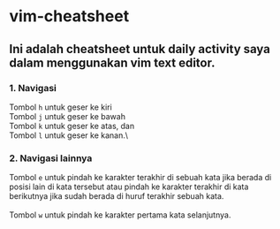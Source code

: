 # vim-cheatsheet
## Ini adalah cheatsheet untuk daily activity saya dalam menggunakan vim text editor.

### 1. Navigasi
Tombol `h` untuk geser ke kiri\
Tombol `j` untuk geser ke bawah\
Tombol `k` untuk geser ke atas, dan\
Tombol `l` untuk geser ke kanan.\

### 2. Navigasi lainnya
Tombol `e` untuk pindah ke karakter terakhir di sebuah kata jika berada di posisi lain di kata tersebut atau pindah ke karakter terakhir di kata berikutnya jika sudah berada di huruf terakhir sebuah kata.\
\
Tombol `w` untuk pindah ke karakter pertama kata selanjutnya.
